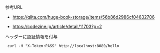 参考URL
- https://qiita.com/huge-book-storage/items/56b86d2986cf04632706

- https://codezine.jp/article/detail/11703?p=2

ヘッダーに認証情報を付与
```
 curl -H "X-Token:PASS" http://localhost:8080/hello
````
